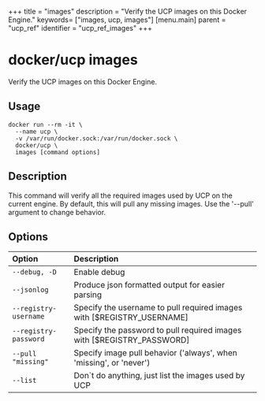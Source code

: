 +++
title = "images"
description = "Verify the UCP images on this Docker Engine."
keywords= ["images, ucp, images"]
[menu.main]
parent = "ucp_ref"
identifier = "ucp_ref_images"
+++

# docker/ucp images

Verify the UCP images on this Docker Engine.

## Usage

```
docker run --rm -it \
  --name ucp \
  -v /var/run/docker.sock:/var/run/docker.sock \
  docker/ucp \
  images [command options]
```

## Description

This command will verify all the required images used by UCP on the current
engine.
By default, this will pull any missing images. Use the '--pull' argument
to change behavior.

## Options

| Option                | Description                                                            |
|:----------------------|:-----------------------------------------------------------------------|
| `--debug, -D`         | Enable debug                                                           |
| `--jsonlog`           | Produce json formatted output for easier parsing                       |
| `--registry-username` | Specify the username to pull required images with [$REGISTRY_USERNAME] |
| `--registry-password` | Specify the password to pull required images with [$REGISTRY_PASSWORD] |
| `--pull "missing"`    | Specify image pull behavior ('always', when 'missing', or 'never')     |
| `--list`              | Don`t do anything, just list the images used by UCP                    |

